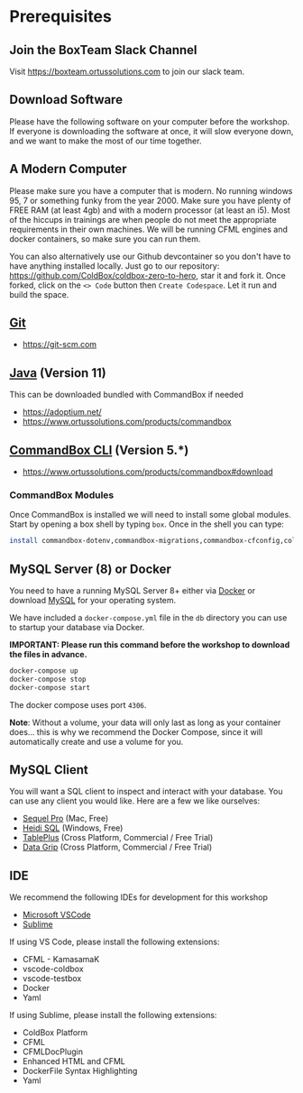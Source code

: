 # Prerequisites

## Join the BoxTeam Slack Channel

Visit https://boxteam.ortussolutions.com to join our slack team.

## Download Software

Please have the following software on your computer before the workshop. If everyone is downloading the software at once, it will slow everyone down, and we want to make the most of our time together.

## A Modern Computer

Please make sure you have a computer that is modern. No running windows 95, 7 or something funky from the year 2000.  Make sure you have plenty of FREE RAM (at least 4gb) and with a modern processor (at least an i5).  Most of the hiccups in trainings are when people do not meet the appropriate requirements in their own machines.  We will be running CFML engines and docker containers, so make sure you can run them.

You can also alternatively use our Github devcontainer so you don't have to have anything installed locally.  Just go to our repository: https://github.com/ColdBox/coldbox-zero-to-hero, star it and fork it.  Once forked, click on the `<> Code` button then `Create Codespace`.  Let it run and build the space.

## [Git](https://git-scm.com)

* https://git-scm.com

## [Java](https://adoptium.net/) (Version 11)

This can be downloaded bundled with CommandBox if needed

* https://adoptium.net/
* https://www.ortussolutions.com/products/commandbox

## [CommandBox CLI](https://www.ortussolutions.com/products/commandbox#download) (Version 5.\*)

* https://www.ortussolutions.com/products/commandbox#download

### CommandBox Modules

Once CommandBox is installed we will need to install some global modules. Start by opening a box shell by typing `box`.  Once in the shell you can type:

```bash
install commandbox-dotenv,commandbox-migrations,commandbox-cfconfig,coldbox-cli
```

## MySQL Server (8) or Docker

You need to have a running MySQL Server 8+ either via [Docker](https://www.docker.com/community-edition#/download) or download [MySQL](https://dev.mysql.com/downloads/mysql/) for your operating system.

We have included a `docker-compose.yml` file in the `db` directory you can use to startup your database via Docker.

**IMPORTANT: Please run this command before the workshop to download the files in advance.**

```bash
docker-compose up
docker-compose stop
docker-compose start
```

The docker compose uses port `4306`.

**Note**: Without a volume, your data will only last as long as your container does... this is why we recommend the Docker Compose, since it will automatically create and use a volume for you.

## MySQL Client

You will want a SQL client to inspect and interact with your database.
You can use any client you would like. Here are a few we like ourselves:

* [Sequel Pro](https://sequelpro.com) (Mac, Free)
* [Heidi SQL](https://www.heidisql.com) (Windows, Free)
* [TablePlus](https://tableplus.io/) (Cross Platform, Commercial / Free Trial)
* [Data Grip](https://www.jetbrains.com/datagrip/) (Cross Platform, Commercial / Free Trial)

## IDE

We recommend the following IDEs for development for this workshop

* [Microsoft VSCode](https://code.visualstudio.com/)
* [Sublime](https://www.sublimetext.com/)

If using VS Code, please install the following extensions:

* CFML - KamasamaK
* vscode-coldbox
* vscode-testbox
* Docker
* Yaml

If using Sublime, please install the following extensions:

* ColdBox Platform
* CFML
* CFMLDocPlugin
* Enhanced HTML and CFML
* DockerFile Syntax Highlighting
* Yaml
